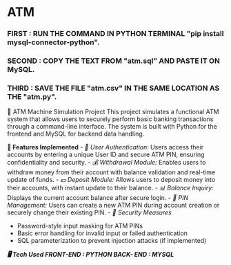 # ATM
### FIRST : RUN THE COMMAND IN PYTHON TERMINAL "pip install mysql-connector-python".
### SECOND : COPY THE TEXT FROM "atm.sql" AND PASTE IT ON MySQL.
### THIRD : SAVE THE FILE "atm.csv" IN THE SAME LOCATION AS THE "atm.py".

🏦 ATM Machine Simulation Project
This project simulates a functional ATM system that allows users to securely perform basic banking transactions through a command-line interface. The system is built with Python for the frontend and MySQL for backend data handling.

**🔧 Features Implemented**
*- 🔐 User Authentication:*
 Users access their accounts by entering a unique User ID and secure ATM PIN, ensuring confidentiality and security.
*- 💰 Withdrawal Module:*
Enables users to withdraw money from their account with balance validation and real-time update of funds.
*- 💵 Deposit Module:*
 Allows users to deposit money into their accounts, with instant update to their balance.
*- 📊 Balance Inquiry:*
 Displays the current account balance after secure login.
*- 🔄 PIN Management:*
 Users can create a new ATM PIN during account creation or securely change their existing PIN.
*- 🔐 Security Measures*
- Password-style input masking for ATM PINs
- Basic error handling for invalid input or failed authentication
- SQL parameterization to prevent injection attacks (if implemented)

***🖥️ Tech Used
FRONT-END : PYTHON
BACK- END : MYSQL***
